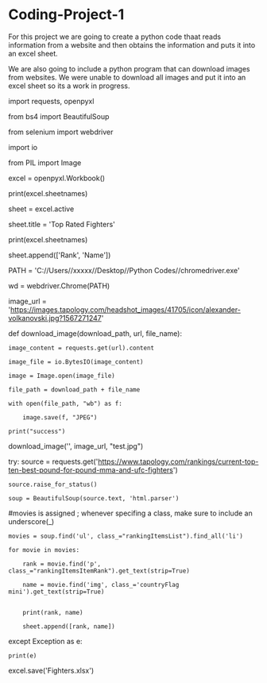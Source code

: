 # Coding-Project-1
For this project we are going to create a python code thaat reads information from a website and then obtains the information and puts it into an excel sheet.

We are also going to include a python program that can download images from websites. We were unable to download all images and put it into an excel sheet so its a work in progress.


import requests, openpyxl

from bs4 import BeautifulSoup

from selenium import webdriver

import io

from PIL import Image

excel = openpyxl.Workbook()

print(excel.sheetnames)

sheet = excel.active

sheet.title = 'Top Rated Fighters'

print(excel.sheetnames)

sheet.append(['Rank', 'Name'])

PATH = 'C://Users//xxxxx//Desktop//Python Codes//chromedriver.exe'

wd = webdriver.Chrome(PATH)

image_url = 'https://images.tapology.com/headshot_images/41705/icon/alexander-volkanovski.jpg?1567271247'

def download_image(download_path, url, file_name):

    image_content = requests.get(url).content
    
    image_file = io.BytesIO(image_content)
    
    image = Image.open(image_file)
    
    file_path = download_path + file_name

    with open(file_path, "wb") as f:
    
        image.save(f, "JPEG")

    print("success")

download_image('', image_url, "test.jpg")

try:
    source = requests.get('https://www.tapology.com/rankings/current-top-ten-best-pound-for-pound-mma-and-ufc-fighters')
    
    source.raise_for_status()

    soup = BeautifulSoup(source.text, 'html.parser')
    
#movies is assigned ; whenever specifing a class, make sure to include an underscore(_)

    movies = soup.find('ul', class_="rankingItemsList").find_all('li')

    for movie in movies:

        rank = movie.find('p', class_="rankingItemsItemRank").get_text(strip=True)
        
        name = movie.find('img', class_='countryFlag mini').get_text(strip=True)


        print(rank, name)
        
        sheet.append([rank, name])


except Exception as e:

    print(e)

excel.save('Fighters.xlsx')


